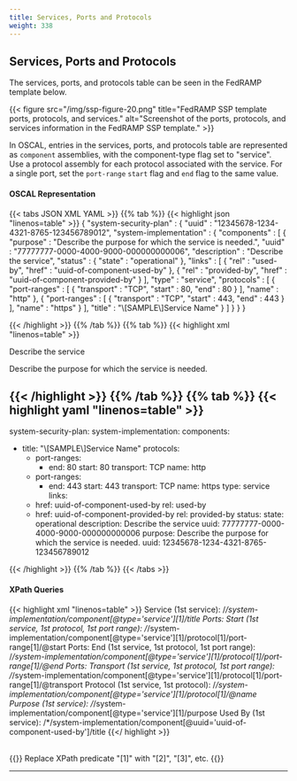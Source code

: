 ```yaml
---
title: Services, Ports and Protocols
weight: 338
---
```



## Services, Ports and Protocols

The services, ports, and protocols table can be seen in the FedRAMP template below. 

{{< figure src="/img/ssp-figure-20.png" title="FedRAMP SSP template ports, protocols, and services." alt="Screenshot of the ports, protocols, and services information in the FedRAMP SSP template." >}}

In OSCAL, entries in the services, ports, and protocols table are represented as `component` assemblies, with the component-type flag set to "service". Use a protocol assembly for each protocol associated with the service. For a single port, set the `port-range` `start` flag and `end` flag to the same value.

#### OSCAL Representation
{{< tabs JSON XML YAML >}}
{{% tab %}}
{{< highlight json "linenos=table" >}}
{
 "system-security-plan" : {
   "uuid" : "12345678-1234-4321-8765-123456789012",
   "system-implementation" : {
     "components" : [ {
       "purpose" : "Describe the purpose for which the service is needed.",
       "uuid" : "77777777-0000-4000-9000-000000000006",
       "description" : "Describe the service",
       "status" : {
         "state" : "operational"
       },
       "links" : [ {
         "rel" : "used-by",
         "href" : "uuid-of-component-used-by"
       }, {
         "rel" : "provided-by",
         "href" : "uuid-of-component-provided-by"
       } ],
       "type" : "service",
       "protocols" : [ {
         "port-ranges" : [ {
           "transport" : "TCP",
           "start" : 80,
           "end" : 80
         } ],
         "name" : "http"
       }, {
         "port-ranges" : [ {
           "transport" : "TCP",
           "start" : 443,
           "end" : 443
         } ],
         "name" : "https"
       } ],
       "title" : "\\[SAMPLE\\]Service Name"
     } ]
   }
 }
}

{{< /highlight >}}
{{% /tab %}}
{{% tab %}}
{{< highlight xml "linenos=table" >}}
<system-security-plan>
   <system-implementation>
       <!-- user -->
       <component uuid="77777777-0000-4000-9000-000000000006" type="service">
           <title>[SAMPLE]Service Name</title>
           <description><p>Describe the service</p></description>
           <purpose>Describe the purpose for which the service is needed.</purpose>
           <link href="uuid-of-component-used-by" rel="used-by" />
           <link href="uuid-of-component-provided-by" rel="provided-by" />
           <status state="operational" />
           <protocol name="http">
               <port-range start="80" end="80" transport="TCP"/>
           </protocol>
           <protocol name="https">
               <port-range start="443" end="443" transport="TCP"/>
           </protocol>
       </component>
       <!-- Repeat the component assembly for each row in Table 9.1 -->
       <!-- system-inventory -->
   </system-implementation>
</system-security-plan>

{{< /highlight >}}
{{% /tab %}}
{{% tab %}}
{{< highlight yaml "linenos=table" >}}
---
system-security-plan:
 system-implementation:
   components:
   - title: "\\[SAMPLE\\]Service Name"
     protocols:
     - port-ranges:
       - end: 80
         start: 80
         transport: TCP
       name: http
     - port-ranges:
       - end: 443
         start: 443
         transport: TCP
       name: https
     type: service
     links:
     - href: uuid-of-component-used-by
       rel: used-by
     - href: uuid-of-component-provided-by
       rel: provided-by
     status:
       state: operational
     description: Describe the service
     uuid: 77777777-0000-4000-9000-000000000006
     purpose: Describe the purpose for which the service is needed.
 uuid: 12345678-1234-4321-8765-123456789012



{{< /highlight >}}
{{% /tab %}}
{{< /tabs >}}


#### XPath Queries
{{< highlight xml "linenos=table" >}}
    Service (1st service):
        /*/system-implementation/component[@type='service'][1]/title
    Ports: Start (1st service, 1st protocol, 1st port range):
        /*/system-implementation/component[@type='service'][1]/protocol[1]/port-range[1]/@start
    Ports: End (1st service, 1st protocol, 1st port range):
        /*/system-implementation/component[@type='service'][1]/protocol[1]/port-range[1]/@end
    Ports: Transport (1st service, 1st protocol, 1st port range):
        /*/system-implementation/component[@type='service'][1]/protocol[1]/port-range[1]/@transport
    Protocol (1st service, 1st protocol):
        /*/system-implementation/component[@type='service'][1]/protocol[1]/@name
    Purpose (1st service):
        /*/system-implementation/component[@type='service'][1]/purpose
    Used By (1st service):
        /*/system-implementation/component[@uuid='uuid-of-component-used-by']/title
{{</ highlight >}}

<br />
{{<callout>}}
Replace XPath predicate "[1]" with "[2]", "[3]", etc.
{{</callout>}}

---
